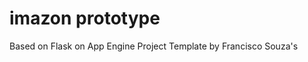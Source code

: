 
imazon prototype
================

Based on Flask on App Engine Project Template by Francisco Souza's 
